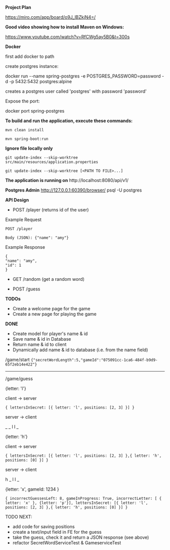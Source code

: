**Project Plan**

https://miro.com/app/board/o9J_lBZkjN4=/

**Good video showing how to install Maven on Windows:**

https://www.youtube.com/watch?v=RfCWg5ay5B0&t=300s

**Docker**

first add docker to path

create postgres instance:

docker run --name spring-postgres -e POSTGRES_PASSWORD=password -d -p 5432:5432 postgres:alpine

creates a postgres user called 'postgres' with password 'password'

Expose the port:

docker port spring-postgres

**To build and run the application, execute these commands:**

`mvn clean install`

`mvn spring-boot:run`

**Ignore file locally only**

`git update-index --skip-worktree src/main/resources/application.properties`

`git update-index --skip-worktree [<PATH TO FILE>...]`

**The application is running on** http://localhost:8080/api/v1/

**Postgres Admin** http://127.0.0.1:60390/browser/
psql -U postgres

**API Design**

- POST /player (returns id of the user)


Example Request
```
POST /player

Body (JSON): {"name": "amy"}
```

Example Response
```
{
"name": "amy",
"id": 1
}
```

- GET /random (get a random word)

- POST /guess 

**TODOs**
- Create a welcome page for the game
- Create a new page for playing the game

**DONE**
- Create model for player's name & id
- Save name & id in Database 
- Return name & id to client
- Dynamically add name & id to database (i.e. from the name field)

/game/start
``
{"secretWordLength":5,"gameId":"075091cc-1ca6-484f-b9d9-65f2eb14e422"}
``

 - - - - - -

/game/guess

{letter: 'l'} 

client -> server

``
{
 lettersInSecret: [{
letter: 'l',
positions: [2, 3]
}]
}
``

server -> client

_ _ l  l _


{letter: 'h'}

client -> server

``
{
lettersInSecret: [{
letter: 'l',
positions: [2, 3]
},{
letter: 'h',
positions: [0]
}]
}
``

server -> client

h _ l  l _

{letter: 'x',
gameId: 1234
}

``
{
incorrectGuessesLeft: 8,
gameInProgress: True,
incorrectLetter: [ {
letter: 'x' }, {letter: 'p'}],
lettersInSecret: [{
letter: 'l',
positions: [2, 3]
},{
letter: 'h',
positions: [0]
}]
}
``

TODO NEXT:
* add code for saving positions 
* create a text/input field in FE for the guess
* take the guess, check it and return a JSON response (see above)
* refactor SecretWordServiceTest & GameserviceTest


